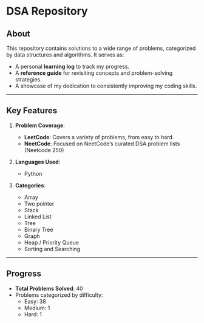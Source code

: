 # **DSA Repository**

## **About**
This repository contains solutions to a wide range of problems, categorized by data structures and algorithms. It serves as:
- A personal **learning log** to track my progress.
- A **reference guide** for revisiting concepts and problem-solving strategies.
- A showcase of my dedication to consistently improving my coding skills.

---

## **Key Features**
1. **Problem Coverage**:
   - **LeetCode**: Covers a variety of problems, from easy to hard.
   - **NeetCode**: Focused on NeetCode’s curated DSA problem lists (Neetcode 250)

2. **Languages Used**:
   - Python

3. **Categories**:
   - Array
   - Two pointer
   - Stack
   - Linked List
   - Tree
   - Binary  Tree
   - Graph
   - Heap / Priority Queue
   - Sorting and Searching

---

## **Progress**
- **Total Problems Solved**: 40
- Problems categorized by difficulty:
  - Easy: 38
  - Medium: 1
  - Hard: 1
